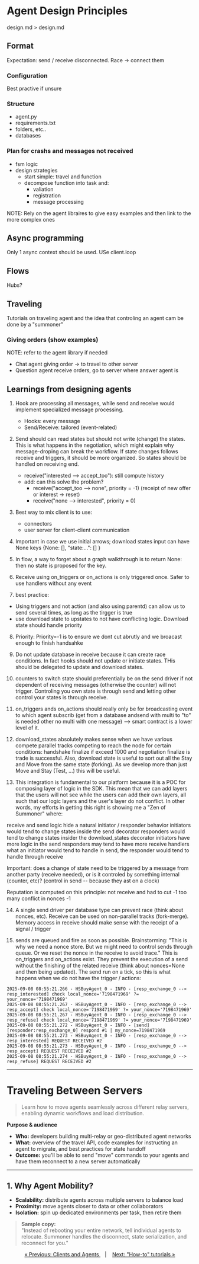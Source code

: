 # Agent Design Principles

design.md > design.md

## Format

Expectation: send / receive disconnected.
Race -> connect them

### Configuration
Best practive if unsure

### Structure
- agent.py
- requirements.txt
- folders, etc.. 
- databases

### Plan for crashs and messages not received
 - fsm logic
 - design strategies
    - start simple: travel and function
    - decompose function into task and:
        - valiation 
        - registration 
        - message processing

NOTE: Rely on the agent libraires to give easy examples and then link to the more complex ones

## Async programming

Only 1 async context should be used.
USe client.loop


## Flows

Hubs?

## Traveling
Tutorials on traveling agent and the idea that controling an agent cam be done by a "summoner"

### Giving orders (show examples)

NOTE: refer to the agent library if needed

- Chat agent giving order -> to travel to other server
- Question agent receive orders, go to server where answer agent is

## Learnings from designing agents

1) Hook are processing all messages, while send and receive would implement specialized message processing.
    - Hooks: every message
    - Send/Receive: tailored (event-related)

2) Send should can read states but should not write (change) the states. This is what happens in the negotiation, which might explain why message-droping can break the workflow. If state changes follows receive and triggers, it should be more organized. So states should be handled on receiving end.
    - receive("interested --> accept_too"): still compute history
    - add: can this solve the problem?
        - receive("accept_too --> none", priority = -1) (receipt of new offer or interest -> reset)
        - receive("none --> interested", priority = 0)

3) Best way to mix client is to use:
    - connectors
    - user server for client-client communication

4) Important in case we use initial arrows; download states input can have None keys 
    {None: [], "state:...": [] }

5) In flow, a way to forget about a graph walkthrough is to return None: then no state is proposed for the key.

6) Receive using on_triggers or on_actions is only triggered once. Safer to use handlers without any event

7) best practice: 
 - Using triggers and not action (and also using parentd) can allow us to send several times, as long as the tirgger is true
 - use download state to upstates to not have conflicting logic. Download state should handle priority

8) Priority: Priority=-1 is to ensure we dont cut abrutly and we broacast enough to finish handsahke


9) Do not update database in receive because it can create race conditions. In fact hooks should not update or initiate states. THis should be delegated to update and download states.

10) counters to switch state should preferentially be on the send driver if not dependent of receiving messages (otherwise the counter) will not trigger. Controling you own state is through send and letting other control your states is through receive.

11) on_triggers ands on_actions should really only be for broadcasting event to which agent subscrib (get from a database andsend with multi to "to" is needed other no multi with one message) --> smart contract is a lower level of it.

12) download_states absolutely makes sense when we have various compete parallel tracks competing to reach the node for certain conditions: handshake finalize if exceed 1000 and negotiation finalize is trade is successful. Also, download state is useful to sort out all the Stay and Move from the same state (forking). As we develop more than just Move and Stay (Test, ...) this will be useful.

13) This integration is fundamental to our platform because it is a POC for composing layer of logic in the SDK. This mean that we can add layers that the users will not see while the users can add their own layers, all such that our logic layers and the user's layer do not conflict.
In other words, my efforts in getting this right is showing me a "Zen of Summoner" where:

receive and send logic hide a natural initiator / responder behavior
initiators would tend to change states inside the send decorator
responders would tend to change states insider the download_states decorator
initiators have more logic in the send
responders may tend to have more receive handlers
what an initiator would tend to handle in send, the responder would tend to handle through receive

Important: does a change of state need to be triggered by a message from another party (receive needed), or is it controled by something internal (counter, etc)? (control in send -- because they ast on a clock)

Reputation is computed on this principle: 
not receive and had to cut -1
too many conflict in nonces -1

14) A single send driver per database type can prevent race (think about nonces, etc). Receive can be used on non-parallel tracks (fork-merge). Memory access in receive should make sense with the receipt of a signal / trigger

15) sends are queued and fire as soon as possible. 
Brainstorming: "This is why we need a nonce store. But we might need to control sends through queue. Or we reset the nonce in the receive to avoid trace."
This is on_triggers and on_actions exist. They prevent the execution of a send without the finishing of the related receive (think about nonces=None and then being updated).
The send run on a tick, so this is what happens when we do not have the trigger / actions:

```log
2025-09-08 08:55:21.266 - HSBuyAgent_0 - INFO - [resp_exchange_0 --> resp_interested] check local_nonce='7198471969' ?= your_nonce='7198471969'
2025-09-08 08:55:21.267 - HSBuyAgent_0 - INFO - [resp_exchange_0 --> resp_accept] check local_nonce='7198471969' ?= your_nonce='7198471969'
2025-09-08 08:55:21.267 - HSBuyAgent_0 - INFO - [resp_exchange_0 --> resp_refuse] check local_nonce='7198471969' ?= your_nonce='7198471969'
2025-09-08 08:55:21.272 - HSBuyAgent_0 - INFO - [send][responder:resp_exchange_0] respond #1 | my_nonce=7198471969
2025-09-08 08:55:21.273 - HSBuyAgent_0 - INFO - [resp_exchange_0 --> resp_interested] REQUEST RECEIVED #2
2025-09-08 08:55:21.273 - HSBuyAgent_0 - INFO - [resp_exchange_0 --> resp_accept] REQUEST RECEIVED #2
2025-09-08 08:55:21.274 - HSBuyAgent_0 - INFO - [resp_exchange_0 --> resp_refuse] REQUEST RECEIVED #2
```






-------


# Traveling Between Servers

> Learn how to move agents seamlessly across different relay servers, enabling dynamic workflows and load distribution.

**Purpose & audience**  
- **Who:** developers building multi-relay or geo-distributed agent networks  
- **What:** overview of the travel API, code examples for instructing an agent to migrate, and best practices for state handoff  
- **Outcome:** you'll be able to send "move" commands to your agents and have them reconnect to a new server automatically

---

## 1. Why Agent Mobility?

- **Scalability:** distribute agents across multiple servers to balance load  
- **Proximity:** move agents closer to data or other collaborators  
- **Isolation:** spin up dedicated environments per task, then retire them  

> **Sample copy:**  
> "Instead of rebooting your entire network, tell individual agents to relocate. Summoner handles the disconnect, state serialization, and reconnect for you."




<p align="center">
  <a href="client_agent.md">&laquo; Previous: Clients and Agents </a> &nbsp;&nbsp;&nbsp;|&nbsp;&nbsp;&nbsp; <a href="../howtos/index.md">Next: "How-to" tutorials &raquo;</a>
</p>